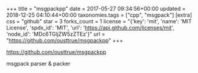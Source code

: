 +++
title = "msgpackpp"
date = 2017-05-27 09:34:56+00:00
updated = 2018-12-25 04:10:44+00:00
taxonomies.tags = ["cpp", "msgpack"]
[extra]
css = "github"
star = 3
forks_count = 1
license = "{'key': 'mit', 'name': 'MIT License', 'spdx_id': 'MIT', 'url': 'https://api.github.com/licenses/mit', 'node_id': 'MDc6TGljZW5zZTEz'}"
url = "https://github.com/ousttrue/msgpackpp"
+++

<https://github.com/ousttrue/msgpackpp>

msgpack parser & packer
